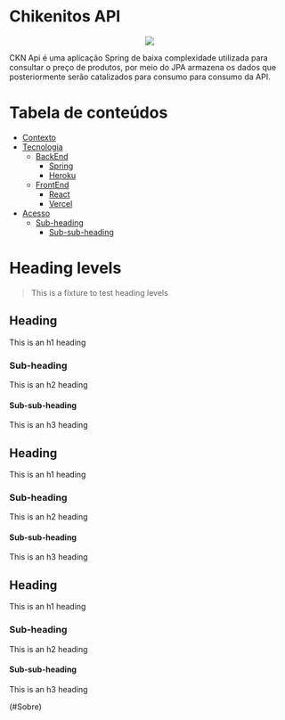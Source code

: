 # Chikenitos API
<p align="center">
<img src="https://user-images.githubusercontent.com/50127863/114079121-2b064880-9880-11eb-8aa6-08681a28fe31.png">
</p>
CKN Api é uma aplicação Spring de baixa complexidade utilizada para consultar o preço de produtos, por meio do JPA armazena os dados que posteriormente serão catalizados para consumo para consumo da API.



Tabela de conteúdos
=================
- [Contexto](#heading)
- [Tecnologia](#heading-1)
  * [BackEnd](#sub-heading-1)
    + [Spring](#sub-sub-heading-1)
    + [Heroku](#sub-sub-heading-1)
  * [FrontEnd](#sub-heading-1)
    + [React](#sub-sub-heading-1)
    + [Vercel](#sub-sub-heading-1)
- [Acesso](#heading-2)
  * [Sub-heading](#sub-heading-2)
    + [Sub-sub-heading](#sub-sub-heading-2)


# Heading levels

> This is a fixture to test heading levels

<!-- toc -->

## Heading

This is an h1 heading

### Sub-heading

This is an h2 heading

#### Sub-sub-heading

This is an h3 heading

## Heading

This is an h1 heading

### Sub-heading

This is an h2 heading

#### Sub-sub-heading

This is an h3 heading

## Heading

This is an h1 heading

### Sub-heading

This is an h2 heading

#### Sub-sub-heading

This is an h3 heading



(#Sobre)
